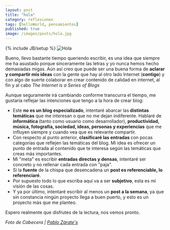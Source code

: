 ```yaml
---
layout: post
title: "hola"
category: reflexiones
tags: [helloWorld, pensamientos]
published: true
image: /images/posts/hola.jpg
---
```

{% include JB/setup %}
<img title="Hola" src="{{ site.production_url }}/images/posts/hola.jpg" alt="Hola"  />
<p>Bueno, llevo bastante tiempo queriendo escribir, es una idea que siempre me ha asustado porque sinceramente las letras y yo nunca hemos hecho demasiadas migas. Aún así creo que puede ser una buena forma de <strong>aclarar y compartir mis ideas</strong> con la gente que hay al otro lado Internet (<strong>contigo</strong>) y con algo de suerte colaborar en crear contenido de calidad en internet, al fin y al cabo <em>The Internet is a Series of Blogs </em></p>
<p>Aunque seguramente irá cambiando conforme transcurra el tiempo, me gustaría reflejar las intenciones que tengo a la hora de crear blog:</p>
<ul>
<li>Este <strong>no es un blog especializado</strong>, intentaré abarcar las<strong> distintas temáticas</strong> que me interesan o que no me dejan indiferente. Hablaré de <strong>informática </strong>(tanto como usuario como desarrollador), <strong>productividad, música, fotografía, sociedad, ideas, personas y experiencias</strong> que me influyen siempre y cuando vea que es relevante compartir.</li>
<li>Con respecto al punto anterior, <strong>clasificaré las entradas </strong>con pocas categorías que reflejen las temáticas del blog. Mi idea es ofrecer un punto de entrada al contenido que te interesa según las temáticas que creas más importantes.</li>
<li>Mi "meta" es escribir <strong>entradas directas y densas</strong>, intentaré ser concreto y no rellenar cada entrada con "paja".</li>
<li>Si la <strong>fuente</strong> de la chispa que desencadena un <strong>post es referenciable, lo referenciaré</strong>.</li>
<li>Por supuesto todo lo que escriba aquí va a ser <strong>subjetivo</strong>, esta es mi visión de las cosas.</li>
<li>Y ya por último, intentaré escribir al menos un <strong>post a la semana</strong>, ya que sin constancia ningún proyecto llega a buen puerto, y esto es un proyecto más que me planteo.</li>
</ul>
<p>Espero realmente que disfrutes de la lectura, nos vemos pronto.</p>
<p><span style="font-style:italic;">Foto de Cabecera | <a href="http://www.flickr.com/photos/ddac/">Pablo Zárate's</a></span></p>
<address><a href="http://www.flickr.com/photos/ddac/"></a></address>